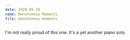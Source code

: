 ```yaml
---
date: 2020-05-28
name: Monotonous Moments
file: monotonous-moments
---
```


I'm not really proud of this one. It's a yet another piano solo. 
